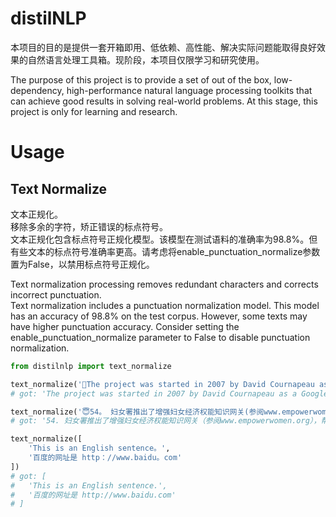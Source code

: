 # distilNLP
本项目的目的是提供一套开箱即用、低依赖、高性能、解决实际问题能取得良好效果的自然语言处理工具箱。现阶段，本项目仅限学习和研究使用。

The purpose of this project is to provide a set of out of the box, low-dependency, high-performance natural language processing toolkits that can achieve good results in solving real-world problems. At this stage, this project is only for learning and research.

# Usage

## Text Normalize
文本正规化。  
移除多余的字符，矫正错误的标点符号。  
文本正规化包含标点符号正规化模型。该模型在测试语料的准确率为98.8%。但有些文本的标点符号准确率更高。请考虑将enable_punctuation_normalize参数置为False，以禁用标点符号正规化。

Text normalization processing removes redundant characters and corrects incorrect punctuation.  
Text normalization includes a punctuation normalization model. This model has an accuracy of 98.8% on the test corpus. However, some texts may have higher punctuation accuracy. Consider setting the enable_punctuation_normalize parameter to False to disable punctuation normalization.
```python
from distilnlp import text_normalize

text_normalize('The project was started in 2007 by David Cournapeau as a Google Summer of Code project， \nand since then many volunteers have contributed.\nSee the About us page for a list of core contributors. ')
# got: 'The project was started in 2007 by David Cournapeau as a Google Summer of Code project, and since then many volunteers have contributed. See the About us page for a list of core contributors.'

text_normalize('😇54。 妇女署推出了增强妇女经济权能知识网关(参阅www.empowerwomen。org)，帮助各利益攸关方建立联系并分享经验和专长。')
# got: '54. 妇女署推出了增强妇女经济权能知识网关（参阅www.empowerwomen.org），帮助各利益攸关方建立联系并分享经验和专长。'

text_normalize([
    'This is an English sentence。',
    '百度的网址是 http：//www.baidu。com'
])
# got: [
#   'This is an English sentence.',
#   '百度的网址是 http://www.baidu.com'
# ]
```
